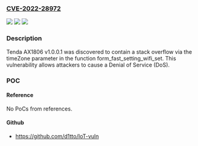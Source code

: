 ### [CVE-2022-28972](https://cve.mitre.org/cgi-bin/cvename.cgi?name=CVE-2022-28972)
![](https://img.shields.io/static/v1?label=Product&message=n%2Fa&color=blue)
![](https://img.shields.io/static/v1?label=Version&message=n%2Fa&color=blue)
![](https://img.shields.io/static/v1?label=Vulnerability&message=n%2Fa&color=brighgreen)

### Description

Tenda AX1806 v1.0.0.1 was discovered to contain a stack overflow via the timeZone parameter in the function form_fast_setting_wifi_set. This vulnerability allows attackers to cause a Denial of Service (DoS).

### POC

#### Reference
No PoCs from references.

#### Github
- https://github.com/d1tto/IoT-vuln

